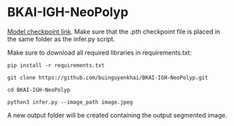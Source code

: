 # BKAI-IGH-NeoPolyp

[Model checkpoint link](https://drive.google.com/file/d/1kCxwcyl5qe4zPG5UpVzglQynYTPr6Kf8/view?usp=sharing). Make sure that the .pth checkpoint file is placed in the same folder as the infer.py script.

Make sure to download all required libraries in requirements.txt:
```
pip install -r requirements.txt
```
```
git clone https://github.com/buinguyenkhai/BKAI-IGH-NeoPolyp.git
```
```
cd BKAI-IGH-NeoPolyp
```
```
python3 infer.py --image_path image.jpeg
```
A new output folder will be created containing the output segmented image.
